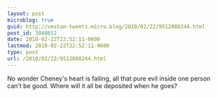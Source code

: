 ```yaml
---
layout: post
microblog: true
guid: http://vmstan-tweets.micro.blog/2010/02/22/9512088244.html
post_id: 3048652
date: 2010-02-22T22:52:11-0600
lastmod: 2010-02-22T22:52:11-0600
type: post
url: /2010/02/22/9512088244.html
---
```

No wonder Cheney's heart is failing, all that pure evil inside one person can't be good. Where will it all be deposited when he goes?
